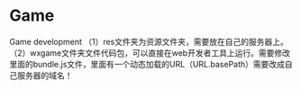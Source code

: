 # Game
Game development
（1）res文件夹为资源文件夹，需要放在自己的服务器上。
（2）wxgame文件夹文件代码包，可以直接在web开发者工具上运行。需要修改里面的bundle.js文件，里面有一个动态加载的URL（URL.basePath）需要改成自己服务器的域名！
